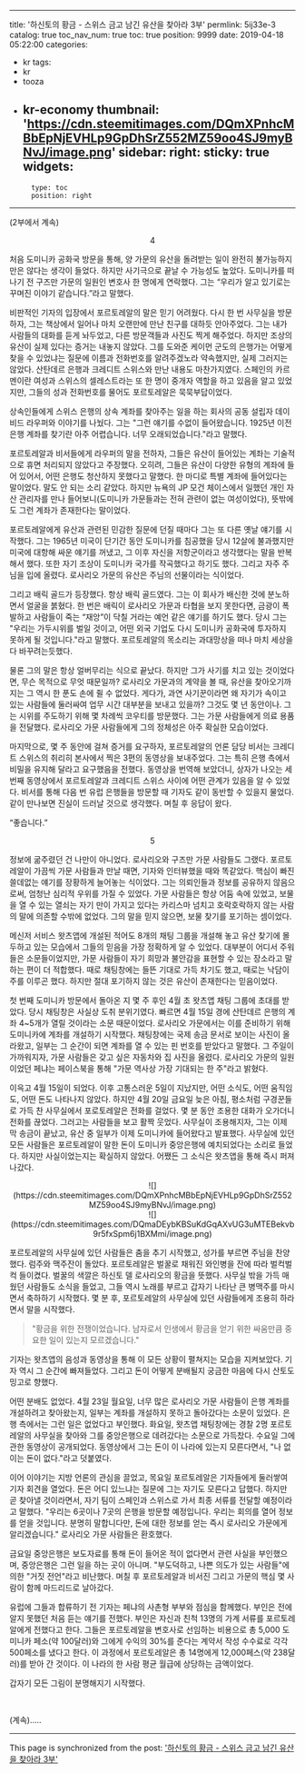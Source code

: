 
---
title: '하신토의 황금 - 스위스 금고 남긴 유산을 찾아라 3부'
permlink: 5ij33e-3
catalog: true
toc_nav_num: true
toc: true
position: 9999
date: 2019-04-18 05:22:00
categories:
- kr
tags:
- kr
- tooza
- kr-economy
thumbnail: 'https://cdn.steemitimages.com/DQmXPnhcMBbEpNjEVHLp9GpDhSrZ552MZ59oo4SJ9myBNvJ/image.png'
sidebar:
    right:
        sticky: true
widgets:
    -
        type: toc
        position: right
---


(2부에서 계속)

<center>
4
</center>

처음 도미니카 공화국 방문을 통해, 양 가문의 유산을 돌려받는 일이 완전히 불가능하지만은 않다는 생각이 들었다. 하지만 사기극으로 끝날 수 가능성도 높았다. 도미니카를 떠나기 전 구즈만 가문의 일원인 변호사 한 명에게 연락했다. 그는 “우리가 알고 있기로는 꾸며진 이야기 같습니다.”라고 말했다. 

 

비판적인 기자의 입장에서 포르토레알의 말은  믿기 어려웠다. 다시 한 번 사무실을 방문하자, 그는 책상에서 일어나 마치 오랜만에 만난 친구를 대하듯 안아주었다. 그는 내가 사람들의 대화를 듣게 놔두었고, 다른 방문객들과 사진도 찍게 해주었다. 하지만 조상의 유산이 실제 있다는 증거는 내놓지 않았다. 그를 도와준 케이먼 군도의 은행가는 어떻게 찾을 수 있었냐는 질문에 이름과 전화번호를 알려주겠노라 약속했지만, 실제 그러지는 않았다. 산탄데르 은행과 크레디트 스위스와 만난 내용도 마찬가지였다. 스페인의 카르멘이란 여성과 스위스의 셀레스트라는 또 한 명이 중개자 역할을 하고 있음을 알고 있었지만, 그들의 성과 전화번호를 물어도 포르토레알은 묵묵부답이었다.

 

상속인들에게 스위스 은행의 상속 계좌를 찾아주는 일을 하는 회사의 공동 설립자 데이비드 라우퍼와 이야기를 나눴다. 그는 "그런 얘기를 수없이 들어왔습니다. 1925년 이전 은행 계좌를 찾기란 아주 어렵습니다. 너무 오래되었습니다."라고 말했다. 

 

포르토레알과 비서들에게 라우퍼의 말을 전하자, 그들은 유산이 들어있는 계좌는 기술적으로 휴면 처리되지 않았다고 주장했다. 오히려, 그들은 유산이 다양한 유형의 계좌에 들어 있어서, 어떤 은행도 청산하지 못했다고 말했다. 한 마디로 특별 계좌에 들어있다는 말이었다. 말도 안 되는 소리 같았다. 하지만 뉴욕의 JP 모건 체이스에서 일했던 개인 자산 관리자를 만나 들어보니(도미니카 가문들과는 전혀 관련이 없는 여성이었다), 뜻밖에도 그런 계좌가 존재한다는 말이었다. 

 

포르토레알에게 유산과 관련된 민감한 질문에 던질 때마다 그는 또 다른 옛날 얘기를 시작했다. 그는 1965년 미국이 단기간 동안 도미니카를 침공했을 당시 12살에 불과했지만 미국에 대항해 싸운 얘기를 꺼냈고, 그 이후 자신을 저항군이라고 생각했다는 말을 반복해서 했다. 또한 자기 조상이 도미니카 국가를 작곡했다고 하기도 했다. 그리고 자주 주님을 입에 올렸다. 로사리오 가문의 유산은 주님의 선물이라는 식이었다.

 

그리고 배릭 골드가 등장했다. 항상 배릭 골드였다. 그는 이 회사가 배신한 것에 분노하면서 얼굴을 붉혔다. 한 번은 배릭이 로사리오 가문과 타협을 보지 못한다면, 금광이 폭발하고 사람들이 죽는 “재앙”이 닥칠 거라는 예언 같은 얘기를 하기도 했다. 당시 그는 "우리는 가두시위를 벌일 것이고, 어떤 외국 기업도 다시 도미니카 공화국에 투자하지 못하게 될 것입니다."라고 말했다. 포르토레알의 목소리는 과대망상을 떠나 마치 세상을 다 바꾸려는듯했다. 

 

물론 그의 말은 항상 얼버무리는 식으로 끝났다. 하지만 그가 사기를 치고 있는 것이었다면, 무슨 목적으로 무엇 때문일까? 로사리오 가문과의 계약을 볼 때, 유산을 찾아오기까지는 그 역시 한 푼도 손에 쥘 수 없었다. 게다가, 과연 사기꾼이라면 왜 자기가 속이고 있는 사람들에 둘러싸여 업무 시간 대부분을 보내고 있을까? 그것도 몇 년 동안이나. 그는 시위를 주도하기 위해 몇 차례씩 코우티를 방문했다. 그는 가문 사람들에게 의료 용품을 전달했다. 로사리오 가문 사람들에게 그의 정체성은 아주 확실한 모습이었다. 

 

마지막으로, 몇 주 동안에 걸쳐 증거를 요구하자, 포르토레알의 언론 담당 비서는 크레디트 스위스의 취리히 본사에서 찍은 3편의 동영상을 보내주었다. 그는 특히 은행 측에서 비밀을 유지해 달라고 요구했음을 전했다. 동영상을 번역해 보았더니, 상자가 나오는 세 번째 동영상에서 포르토레알과 크레디트 스위스 사이에 어떤 관계가 있음을 알 수 있었다. 비서를 통해 다음 번 유럽 은행들을 방문할 때 기자도 같이 동반할 수 있을지 물었다. 같이 만나보면 진실이 드러날 것으로 생각했다. 며칠 후 응답이 왔다. 

 

“좋습니다.”

<center>
5
</center>

정보에 굶주렸던 건 나만이 아니었다. 로사리오와 구즈만 가문 사람들도 그랬다. 포르토레알이 가끔씩 가문 사람들과 만날 때면, 기자와 인터뷰했을 때와 똑같았다. 핵심이 빠진 쓸데없는 얘기를 장황하게 늘어놓는 식이었다. 그는 의뢰인들과 정보를 공유하지 않음으로써, 엄청난 심리적 우위를 가질 수 있었다. 가문 사람들은 항상 어둠 속에 있었고, 보물을 열 수 있는 열쇠는 자기 만이 가지고 있다는 카리스마 넘치고 호락호락하지 않는 사람의 말에 의존할 수밖에 없었다. 그의 말을 믿지 않으면, 보물 찾기를 포기하는 셈이었다. 

 

메신저 서비스 왓츠앱에 개설된 적어도 8개의 채팅 그룹을 개설해 놓고 유산 찾기에 몰두하고 있는 모습에서 그들의 믿음을 가장 정확하게 알 수 있었다. 대부분이 어디서 주워들은 소문들이었지만, 가문 사람들이 자기 희망과 불안감을 표현할 수 있는 장소라고 말하는 편이 더 적합했다. 때로 채팅창에는 들뜬 기대로 가득 차기도 했고, 때로는 낙담이 주를 이루곤 했다. 하지만 절대 포기하지 않는 것은 유산이 존재한다는 믿음이었다.

 

첫 번째 도미니카 방문에서 돌아온 지 몇 주 후인 4월 초 왓츠앱 채팅 그룹에 초대를 받았다. 당시 채팅창은 사실상 도취 분위기였다. 빠르면 4월 15일 경에 산탄데르 은행의 계좌 4~5개가 열릴 것이라는 소문 때문이었다. 로사리오 가문에서는 이를 준비하기 위해 도미니카에 계좌를 개설하기 시작했다. 채팅창에는 국제 송금 문서로 보이는 사진이 올라왔고, 일부는 그 순간이 되면 계좌를 열 수 있는 핀 번호를 받았다고 말했다. 그 주일이 가까워지자, 가문 사람들은 갖고 싶은 자동차와 집 사진을 올렸다. 로사리오 가문의 일원이었던 페냐는 페이스북을 통해 "가문 역사상 가장 기대되는 한 주"라고 밝혔다.

 

이윽고 4월 15일이 되었다. 이후 고통스러운 5일이 지났지만, 어떤 소식도, 어떤 움직임도, 어떤 돈도 나타나지 않았다. 하지만 4월 20일 금요일 늦은 아침, 평소처럼 구경꾼들로 가득 찬 사무실에서 포로토레알은 전화를 걸었다. 몇 분 동안 조용한 대화가 오가더니 전화를 끊었다. 그러고는 사람들을 보고 활짝 웃었다. 사무실이 조용해지자, 그는 이제 막 송금이 끝났고, 유산 중 일부가 이제 도미니카에 들어왔다고 발표했다. 사무실에 있던 모든 사람들은 포르토레알이 말한 돈이 도미니카 중앙은행에 예치되었다는 소리로 들었다. 하지만 사실이었는지는 확실하지 않았다. 어쨌든 그 소식은 왓츠앱을 통해 즉시 퍼져나갔다. 

<center>
![](https://cdn.steemitimages.com/DQmXPnhcMBbEpNjEVHLp9GpDhSrZ552MZ59oo4SJ9myBNvJ/image.png)
</center>

<center>
![](https://cdn.steemitimages.com/DQmaDEybKBSuKdGqAXvUG3uMTEBekvb9r5fxSpm6j1BXMmi/image.png)
</center>

포르토레알의 사무실에 있던 사람들은 춤을 추기 시작했고, 성가를 부르면 주님을 찬양했다. 럼주와 맥주잔이 돌았다. 포르토레알은 벌꿀로 채워진 와인병을 잔에 따라 벌컥벌컥 들이켰다. 벌꿀의 색깔은 하신토 델 로사리오의 황금을 뜻했다. 사무실 밖을 가득 매웠던 사람들도 소식을 들었고, 그들 역시 노래를 부르고 갑자기 나타난 큰 병맥주를 마시면서 축하하기 시작했다. 몇 분 후, 포르토레알의 사무실에 있던 사람들에게 조용히 하라면서 말을 시작했다.

 

>"황금을 위한 전쟁이었습니다. 남자로서 인생에서 황금을 얻기 위한 싸움만큼 중요한 일이 있는지 모르겠습니다."

 

기자는 왓츠앱의 음성과 동영상을 통해 이 모든 상황이 펼쳐지는 모습을 지켜보았다. 기자 역시 그 순간에 빠져들었다. 그리고 돈이 어떻게 분배될지 궁금한 마음에 다시 산토도밍고로 향했다. 

 

어떤 분배도 없었다. 4월 23일 월요일, 너무 많은 로사리오 가문 사람들이 은행 계좌를 개설하려고 찾아왔는지, 일부는 계좌를 개설하지 못하고 돌아갔다는 소문이 있었다. 은행 측에서는 그런 일은 없었다고 부인했다. 화요일, 왓츠앱 채팅창에는 경찰 2명 포르토레알의 사무실을 찾아와 그를 중앙은행으로 데려갔다는 소문으로 가득찼다. 수요일 그에 관한 동영상이 공개되었다. 동영상에서 그는 돈이 이 나라에 있는지 모른다면서, "나 없이는 돈이 없다."라고 덧붙였다.

 

이어 이야기는 지방 언론의 관심을 끌었고, 목요일 포르토레알은 기자들에게 둘러쌓여 기자 회견을 열었다. 돈은 어디 있느냐는 질문에 그는 자기도 모른다고 답했다. 하지만 곧 찾아낼 것이라면서, 자기 팀이 스페인과 스위스로 가서 최종 서류를 전달할 예정이라고 말했다. "우리는 6곳이나 7곳의 은행을 방문할 예정입니다. 우리는 회의를 열어 정보를 얻을 것입니다. 분명히 말합니다만, 돈에 대한 정보를 얻는 즉시 로사리오 가문에게 알리겠습니다." 로사리오 가문 사람들은 환호했다. 

 

금요일 중앙은행은 보도자료를 통해 돈이 들어온 적이 없다면서 관련 사실을 부인했으며, 중앙은행은 그런 일을 하는 곳이 아니며. "부도덕하고, 나쁜 의도가 있는 사람들"에 의한 "거짓 전언"라고 비난했다. 며칠 후 포르토레알과 비서진 그리고 가문의 핵심 몇 사람이 함께 마드리드로 날아갔다. 

 

유럽에 그들과 합류하기 전 기자는 페냐의 사촌형 부부와 점심을 함께했다. 부인은 전에 알지 못했던 처음 듣는 얘기를 전했다. 부인은 자신과 친척 13명의 가계 서류를 포르토레알에게 전했다고 한다. 그들은 포르토레알을 변호사로 선임하는 비용으로 총 5,000 도미니카 페소(약 100달러)와 그에게 수익의 30%를 준다는 계약서 작성 수수료로 각각 500페소를 냈다고 한다. 이 과정에서 포르토레알은 총 14명에게 12,000페스(약 238달러)를 받아 간 것이다. 이 나라의 한 사람 평균 월급에 상당하는 금액이었다. 

 

갑자기 모든 그림이 분명해지기 시작했다.

​

(계속).....

- - -

This page is synchronized from the post: ['하신토의 황금 - 스위스 금고 남긴 유산을 찾아라 3부'](https://steemit.com/@pius.pius/5ij33e-3)
